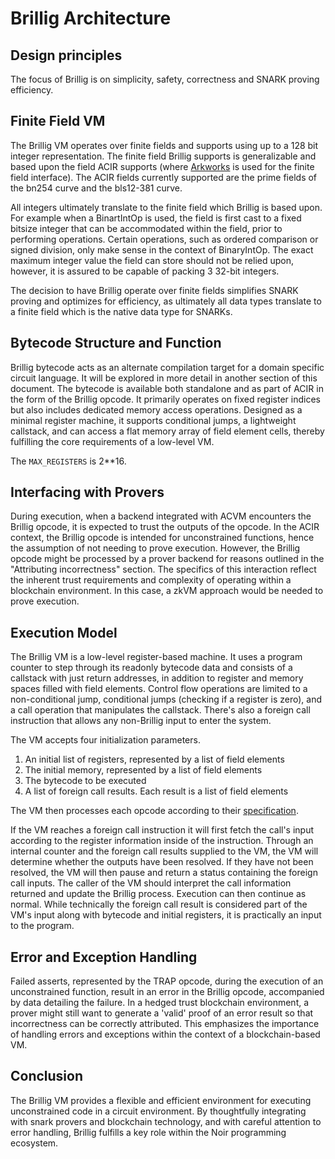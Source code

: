 # Brillig Architecture

Design principles
--- 

The focus of Brillig is on simplicity, safety, correctness and SNARK proving efficiency. 

Finite Field VM
---

The Brillig VM operates over finite fields and supports using up to a 128 bit integer representation. The finite field Brillig supports is generalizable and based upon the field ACIR supports (where [Arkworks](https://github.com/arkworks-rs/algebra/tree/master/ff) is used for the finite field interface). The ACIR fields currently supported are the prime fields of the bn254 curve and the bls12-381 curve. 

All integers ultimately translate to the finite field which Brillig is based upon. For example when a BinartIntOp is used, the field is first cast to a fixed bitsize integer that can be accommodated within the field, prior to performing operations. Certain operations, such as ordered comparison or signed division, only make sense in the context of BinaryIntOp. The exact maximum integer value the field can store should not be relied upon, however, it is assured to be capable of packing 3 32-bit integers.

The decision to have Brillig operate over finite fields simplifies SNARK proving and optimizes for efficiency, as ultimately all data types translate to a finite field which is the native data type for SNARKs. 

Bytecode Structure and Function
---
Brillig bytecode acts as an alternate compilation target for a domain specific circuit language. It will be explored in more detail in another section of this document. The bytecode is available both standalone and as part of ACIR in the form of the Brillig opcode. It primarily operates on fixed register indices but also includes dedicated memory access operations. Designed as a minimal register machine, it supports conditional jumps, a lightweight callstack, and can access a flat memory array of field element cells, thereby fulfilling the core requirements of a low-level VM.

The `MAX_REGISTERS` is 2**16.

Interfacing with Provers
---
During execution, when a backend integrated with ACVM encounters the Brillig opcode, it is expected to trust the outputs of the opcode. In the ACIR context, the Brillig opcode is intended for unconstrained functions, hence the assumption of not needing to prove execution. However, the Brillig opcode might be processed by a prover backend for reasons outlined in the "Attributing incorrectness" section. The specifics of this interaction reflect the inherent trust requirements and complexity of operating within a blockchain environment. In this case, a zkVM approach would be needed to prove execution.

Execution Model
---
The Brillig VM is a low-level register-based machine. It uses a program counter to step through its readonly bytecode data and consists of a callstack with just return addresses, in addition to register and memory spaces filled with field elements. Control flow operations are limited to a non-conditional jump, conditional jumps (checking if a register is zero), and a call operation that manipulates the callstack. There's also a foreign call instruction that allows any non-Brillig input to enter the system. 

The VM accepts four initialization parameters.
1. An initial list of registers, represented by a list of field elements 
2. The initial memory, represented by a list of field elements
3. The bytecode to be executed
4. A list of foreign call results. Each result is a list of field elements

The VM then processes each opcode according to their [specification](02_opcode_listing.md).

If the VM reaches a foreign call instruction it will first fetch the call's input according to the register information inside of the instruction. Through an internal counter and the foreign call results supplied to the VM, the VM will determine whether the outputs have been resolved. If they have not been resolved, the VM will then pause and return a status containing the foreign call inputs. The caller of the VM should interpret the call information returned and update the Brillig process. Execution can then continue as normal. While technically the foreign call result is considered part of the VM's input along with bytecode and initial registers, it is practically an input to the program. 

Error and Exception Handling
--- 
Failed asserts, represented by the TRAP opcode, during the execution of an unconstrained function, result in an error in the Brillig opcode, accompanied by data detailing the failure. In a hedged trust blockchain environment, a prover might still want to generate a 'valid' proof of an error result so that incorrectness can be correctly attributed. This emphasizes the importance of handling errors and exceptions within the context of a blockchain-based VM.

Conclusion
---
The Brillig VM provides a flexible and efficient environment for executing unconstrained code in a circuit environment. By thoughtfully integrating with snark provers and blockchain technology, and with careful attention to error handling, Brillig fulfills a key role within the Noir programming ecosystem.
